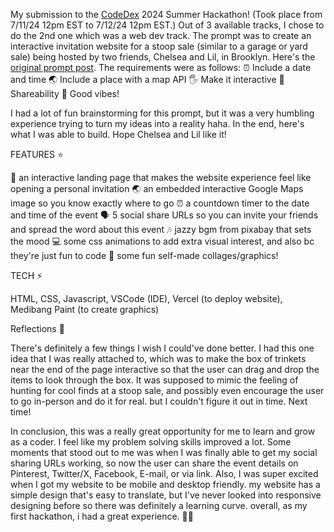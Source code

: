 My submission to the [CodeDex](https://codedex.io/) 2024 Summer Hackathon! 
(Took place from 7/11/24 12pm EST to 7/12/24 12pm EST.)
Out of 3 available tracks, I chose to do the 2nd one which was a web dev track.
The prompt was to create an interactive invitation website for a stoop sale (similar to a garage or yard sale) being hosted by two friends, Chelsea and Lil, in Brooklyn. Here's the [original prompt post](https://www.instagram.com/reel/C9LOM5NuACA/?utm_source=ig_web_copy_link&igsh=MzRlODBiNWFlZA==). The requirements were as follows:
⏰ Include a date and time
🌏 Include a place with a map API
🖐 Make it interactive
🔗 Shareability
🌷 Good vibes!



I had a lot of fun brainstorming for this prompt, but it was a very humbling experience trying to turn my ideas into a reality haha. In the end, here's what I was able to build. Hope Chelsea and Lil like it!



FEATURES ⭐

💌 an interactive landing page that makes the website experience feel like opening a personal invitation
🌏 an embedded interactive Google Maps image so you know exactly where to go
⏰ a countdown timer to the date and time of the event
🗣 5 social share URLs so you can invite your friends and spread the word about this event
🎶 jazzy bgm from pixabay that sets the mood
💻 some css animations to add extra visual interest, and also bc they're just fun to code
🎨 some fun self-made collages/graphics!



TECH ⚡

HTML, CSS, Javascript, VSCode (IDE), Vercel (to deploy website), Medibang Paint (to create graphics)



Reflections 💭

There's definitely a few things I wish I could've done better. I had this one idea that I was really attached to, which was to make the box of trinkets near the end of the page interactive so that the user can drag and drop the items to look through the box. It was supposed to mimic the feeling of hunting for cool finds at a stoop sale, and possibly even encourage the user to go in-person and do it for real. but I couldn't figure it out in time. Next time!

In conclusion, this was a really great opportunity for me to learn and grow as a coder. I feel like my problem solving skills improved a lot. Some moments that stood out to me was when I was finally able to get my social sharing URLs working, so now the user can share the event details on Pinterest, Twitter/X, Facebook, E-mail, or via link. Also, I was super excited when I got my website to be mobile and desktop friendly. my website has a simple design that's easy to translate, but I've never looked into responsive designing before so there was definitely a learning curve. overall, as my first hackathon, i had a great experience. 🐸🍊
